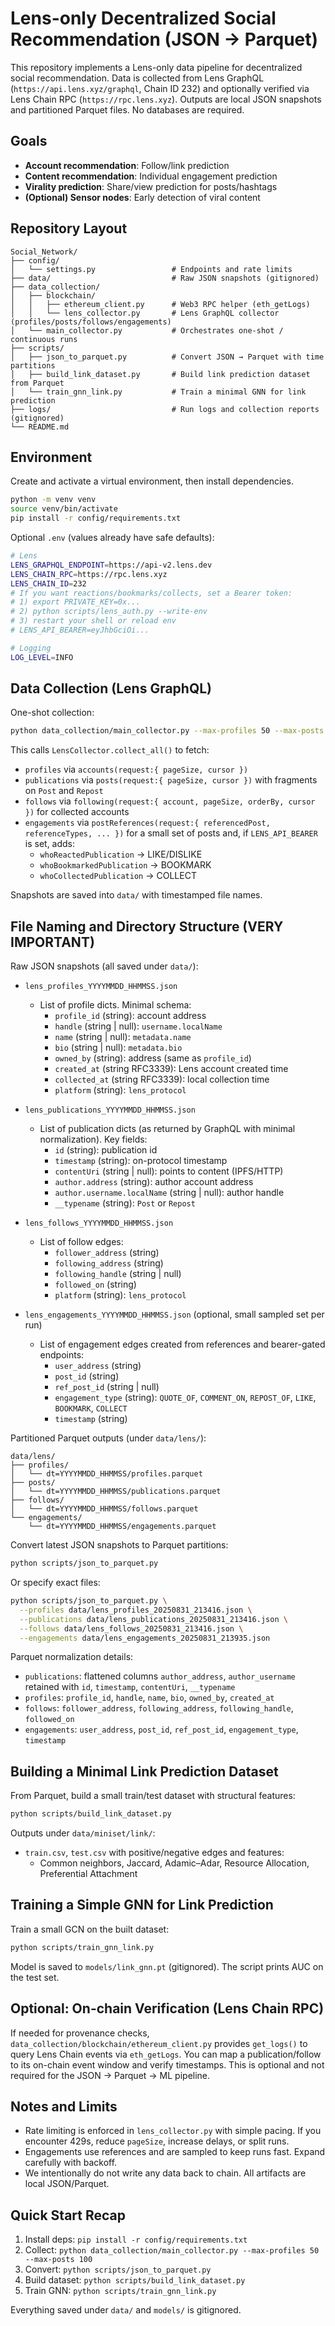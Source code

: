 # Lens-only Decentralized Social Recommendation (JSON → Parquet)

This repository implements a Lens-only data pipeline for decentralized social recommendation. Data is collected from Lens GraphQL (`https://api.lens.xyz/graphql`, Chain ID 232) and optionally verified via Lens Chain RPC (`https://rpc.lens.xyz`). Outputs are local JSON snapshots and partitioned Parquet files. No databases are required.

## Goals

- **Account recommendation**: Follow/link prediction
- **Content recommendation**: Individual engagement prediction
- **Virality prediction**: Share/view prediction for posts/hashtags
- **(Optional) Sensor nodes**: Early detection of viral content

## Repository Layout

```
Social_Network/
├── config/
│   └── settings.py                 # Endpoints and rate limits
├── data/                           # Raw JSON snapshots (gitignored)
├── data_collection/
│   ├── blockchain/
│   │   ├── ethereum_client.py      # Web3 RPC helper (eth_getLogs)
│   │   └── lens_collector.py       # Lens GraphQL collector (profiles/posts/follows/engagements)
│   └── main_collector.py           # Orchestrates one-shot / continuous runs
├── scripts/
│   ├── json_to_parquet.py          # Convert JSON → Parquet with time partitions
│   ├── build_link_dataset.py       # Build link prediction dataset from Parquet
│   └── train_gnn_link.py           # Train a minimal GNN for link prediction
├── logs/                           # Run logs and collection reports (gitignored)
└── README.md
```

## Environment

Create and activate a virtual environment, then install dependencies.

```bash
python -m venv venv
source venv/bin/activate
pip install -r config/requirements.txt
```

Optional `.env` (values already have safe defaults):

```bash
# Lens
LENS_GRAPHQL_ENDPOINT=https://api-v2.lens.dev
LENS_CHAIN_RPC=https://rpc.lens.xyz
LENS_CHAIN_ID=232
# If you want reactions/bookmarks/collects, set a Bearer token:
# 1) export PRIVATE_KEY=0x...
# 2) python scripts/lens_auth.py --write-env
# 3) restart your shell or reload env
# LENS_API_BEARER=eyJhbGciOi...

# Logging
LOG_LEVEL=INFO
```

## Data Collection (Lens GraphQL)

One-shot collection:

```bash
python data_collection/main_collector.py --max-profiles 50 --max-posts 100
```

This calls `LensCollector.collect_all()` to fetch:
- `profiles` via `accounts(request:{ pageSize, cursor })`
- `publications` via `posts(request:{ pageSize, cursor })` with fragments on `Post` and `Repost`
- `follows` via `following(request:{ account, pageSize, orderBy, cursor })` for collected accounts
- `engagements` via `postReferences(request:{ referencedPost, referenceTypes, ... })` for a small set of posts
  and, if `LENS_API_BEARER` is set, adds:
  - `whoReactedPublication` → LIKE/DISLIKE
  - `whoBookmarkedPublication` → BOOKMARK
  - `whoCollectedPublication` → COLLECT

Snapshots are saved into `data/` with timestamped file names.

## File Naming and Directory Structure (VERY IMPORTANT)

Raw JSON snapshots (all saved under `data/`):

- `lens_profiles_YYYYMMDD_HHMMSS.json`
  - List of profile dicts. Minimal schema:
    - `profile_id` (string): account address
    - `handle` (string | null): `username.localName`
    - `name` (string | null): `metadata.name`
    - `bio` (string | null): `metadata.bio`
    - `owned_by` (string): address (same as `profile_id`)
    - `created_at` (string RFC3339): Lens account created time
    - `collected_at` (string RFC3339): local collection time
    - `platform` (string): `lens_protocol`

- `lens_publications_YYYYMMDD_HHMMSS.json`
  - List of publication dicts (as returned by GraphQL with minimal normalization). Key fields:
    - `id` (string): publication id
    - `timestamp` (string): on-protocol timestamp
    - `contentUri` (string | null): points to content (IPFS/HTTP)
    - `author.address` (string): author account address
    - `author.username.localName` (string | null): author handle
    - `__typename` (string): `Post` or `Repost`

- `lens_follows_YYYYMMDD_HHMMSS.json`
  - List of follow edges:
    - `follower_address` (string)
    - `following_address` (string)
    - `following_handle` (string | null)
    - `followed_on` (string)
    - `platform` (string): `lens_protocol`

- `lens_engagements_YYYYMMDD_HHMMSS.json` (optional, small sampled set per run)
  - List of engagement edges created from references and bearer-gated endpoints:
    - `user_address` (string)
    - `post_id` (string)
    - `ref_post_id` (string | null)
    - `engagement_type` (string): `QUOTE_OF`, `COMMENT_ON`, `REPOST_OF`, `LIKE`, `BOOKMARK`, `COLLECT`
    - `timestamp` (string)

Partitioned Parquet outputs (under `data/lens/`):

```
data/lens/
├── profiles/
│   └── dt=YYYYMMDD_HHMMSS/profiles.parquet
├── posts/
│   └── dt=YYYYMMDD_HHMMSS/publications.parquet
├── follows/
│   └── dt=YYYYMMDD_HHMMSS/follows.parquet
└── engagements/
    └── dt=YYYYMMDD_HHMMSS/engagements.parquet
```

Convert latest JSON snapshots to Parquet partitions:

```bash
python scripts/json_to_parquet.py
```

Or specify exact files:

```bash
python scripts/json_to_parquet.py \
  --profiles data/lens_profiles_20250831_213416.json \
  --publications data/lens_publications_20250831_213416.json \
  --follows data/lens_follows_20250831_213416.json \
  --engagements data/lens_engagements_20250831_213935.json
```

Parquet normalization details:
- `publications`: flattened columns `author_address`, `author_username` retained with `id`, `timestamp`, `contentUri`, `__typename`
- `profiles`: `profile_id`, `handle`, `name`, `bio`, `owned_by`, `created_at`
- `follows`: `follower_address`, `following_address`, `following_handle`, `followed_on`
- `engagements`: `user_address`, `post_id`, `ref_post_id`, `engagement_type`, `timestamp`

## Building a Minimal Link Prediction Dataset

From Parquet, build a small train/test dataset with structural features:

```bash
python scripts/build_link_dataset.py
```

Outputs under `data/miniset/link/`:
- `train.csv`, `test.csv` with positive/negative edges and features:
  - Common neighbors, Jaccard, Adamic–Adar, Resource Allocation, Preferential Attachment

## Training a Simple GNN for Link Prediction

Train a small GCN on the built dataset:

```bash
python scripts/train_gnn_link.py
```

Model is saved to `models/link_gnn.pt` (gitignored). The script prints AUC on the test set.

## Optional: On-chain Verification (Lens Chain RPC)

If needed for provenance checks, `data_collection/blockchain/ethereum_client.py` provides `get_logs()` to query Lens Chain events via `eth_getLogs`. You can map a publication/follow to its on-chain event window and verify timestamps. This is optional and not required for the JSON → Parquet → ML pipeline.

## Notes and Limits

- Rate limiting is enforced in `lens_collector.py` with simple pacing. If you encounter 429s, reduce `pageSize`, increase delays, or split runs.
- Engagements use references and are sampled to keep runs fast. Expand carefully with backoff.
- We intentionally do not write any data back to chain. All artifacts are local JSON/Parquet.

## Quick Start Recap

1) Install deps: `pip install -r config/requirements.txt`
2) Collect: `python data_collection/main_collector.py --max-profiles 50 --max-posts 100`
3) Convert: `python scripts/json_to_parquet.py`
4) Build dataset: `python scripts/build_link_dataset.py`
5) Train GNN: `python scripts/train_gnn_link.py`

Everything saved under `data/` and `models/` is gitignored.


